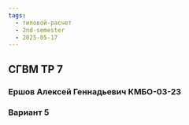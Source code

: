 ```yaml
---
tags:
  - типовой-расчет
  - 2nd-semester
  - 2025-05-17
---
```


## СГВМ ТР 7

### Ершов Алексей Геннадьевич КМБО-03-23

### Вариант 5

